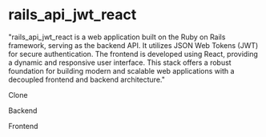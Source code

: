 # rails_api_jwt_react

"rails_api_jwt_react is a web application built on the Ruby on Rails framework, serving as the backend API. It utilizes JSON Web Tokens (JWT) for secure authentication. The frontend is developed using React, providing a dynamic and responsive user interface. This stack offers a robust foundation for building modern and scalable web applications with a decoupled frontend and backend architecture."

Clone


Backend


Frontend



